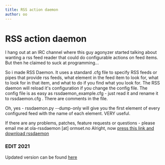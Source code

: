 ```yaml
---
title: RSS action daemon
author: oo
---
```


# RSS action daemon

I hang out at an IRC channel where this guy agonyzer started talking
about wanting a rss feed reader that could do configurable actions on
feed items.  But then he claimed to suck at programming... 

So i made
RSS Daemon. It uses a standard .cfg file to specify RSS feeds or pipes
that provide rss feeds, what element in the feed item to look for,
what to look for in that item, and what to do if you find what you
look for. The RSS daemon will reload it's configuration if you change
the config file. The config file is as easy as
rssdaemon\_example.cfg - just read it and rename it to rssdaemon.cfg .
There are comments in the file. 

Oh, yes - rssdaemon.py --dump-only
will give you the first element of every configured feed with the name
of each element. VERY useful. 

If there are any problems, patches, feature requests or questions -
please email me at ola-rssdaemon \[at\] ormset.no Alright, now [press
this link and download rssdaemon](http://ormset.no/~oo/src/rssdaemon-0.1.tar.gz)

### EDIT 2021

Updated version can be found [here](/2011/08/22/RSS-Action-Daemon-02.html)


